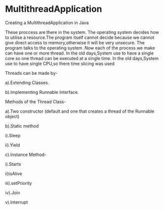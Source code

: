 # MultithreadApplication
Creating a MultithreadApplication in Java 

These proccess are there in the system. The operating system decides how to utilise a resource.The program itself cannot decide because we cannot 
give direct access to memory,otherwise it will be very unsecure. The program talks to the operating system .Now each of the process we make can have 
one or more thread.
In the old days,System use to have a single core so one thread can be executed at a single time.
In the old days,System use to have single CPU,so there time slicing was used  

Threads can be made by-

a).Extending Classes.

b).Implementing Runnable Interface.

Methods of the Thread Class-

a).Two constructor (default and one that creates a thread of the Runnable object)

b).Static method

i).Sleep

ii).Yield


c).Instance Method-

i).Starts

ii)isAlive

iii).setPriority

iv).Join

v).Interrupt

